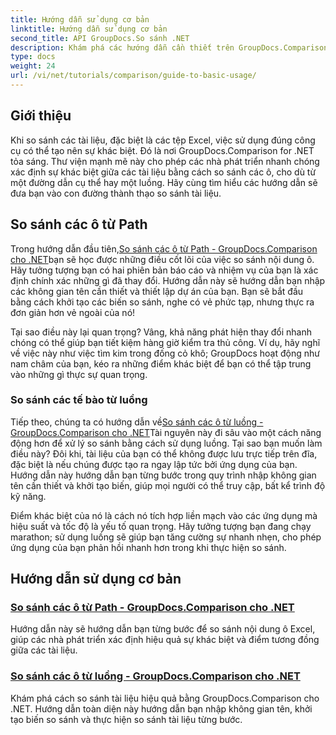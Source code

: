 ```yaml
---
title: Hướng dẫn sử dụng cơ bản
linktitle: Hướng dẫn sử dụng cơ bản
second_title: API GroupDocs.So sánh .NET
description: Khám phá các hướng dẫn cần thiết trên GroupDocs.Comparison cho .NET để so sánh tài liệu hiệu quả và hiểu biết sâu sắc về phát triển. Tìm hiểu cách so sánh các ô Excel dễ dàng.
type: docs
weight: 24
url: /vi/net/tutorials/comparison/guide-to-basic-usage/
---
```

## Giới thiệu

Khi so sánh các tài liệu, đặc biệt là các tệp Excel, việc sử dụng đúng công cụ có thể tạo nên sự khác biệt. Đó là nơi GroupDocs.Comparison for .NET tỏa sáng. Thư viện mạnh mẽ này cho phép các nhà phát triển nhanh chóng xác định sự khác biệt giữa các tài liệu bằng cách so sánh các ô, cho dù từ một đường dẫn cụ thể hay một luồng. Hãy cùng tìm hiểu các hướng dẫn sẽ đưa bạn vào con đường thành thạo so sánh tài liệu.

## So sánh các ô từ Path

 Trong hướng dẫn đầu tiên,[So sánh các ô từ Path - GroupDocs.Comparison cho .NET](./comparing-cells-from-path/)bạn sẽ học được những điều cốt lõi của việc so sánh nội dung ô. Hãy tưởng tượng bạn có hai phiên bản báo cáo và nhiệm vụ của bạn là xác định chính xác những gì đã thay đổi. Hướng dẫn này sẽ hướng dẫn bạn nhập các không gian tên cần thiết và thiết lập dự án của bạn. Bạn sẽ bắt đầu bằng cách khởi tạo các biến so sánh, nghe có vẻ phức tạp, nhưng thực ra đơn giản hơn vẻ ngoài của nó!

Tại sao điều này lại quan trọng? Vâng, khả năng phát hiện thay đổi nhanh chóng có thể giúp bạn tiết kiệm hàng giờ kiểm tra thủ công. Ví dụ, hãy nghĩ về việc này như việc tìm kim trong đống cỏ khô; GroupDocs hoạt động như nam châm của bạn, kéo ra những điểm khác biệt để bạn có thể tập trung vào những gì thực sự quan trọng.

### So sánh các tế bào từ luồng

 Tiếp theo, chúng ta có hướng dẫn về[So sánh các ô từ luồng - GroupDocs.Comparison cho .NET](./comparing-cells-from-stream/)Tài nguyên này đi sâu vào một cách năng động hơn để xử lý so sánh bằng cách sử dụng luồng. Tại sao bạn muốn làm điều này? Đôi khi, tài liệu của bạn có thể không được lưu trực tiếp trên đĩa, đặc biệt là nếu chúng được tạo ra ngay lập tức bởi ứng dụng của bạn. Hướng dẫn này hướng dẫn bạn từng bước trong quy trình nhập không gian tên cần thiết và khởi tạo biến, giúp mọi người có thể truy cập, bất kể trình độ kỹ năng.

Điểm khác biệt của nó là cách nó tích hợp liền mạch vào các ứng dụng mà hiệu suất và tốc độ là yếu tố quan trọng. Hãy tưởng tượng bạn đang chạy marathon; sử dụng luồng sẽ giúp bạn tăng cường sự nhanh nhẹn, cho phép ứng dụng của bạn phản hồi nhanh hơn trong khi thực hiện so sánh.

## Hướng dẫn sử dụng cơ bản
### [So sánh các ô từ Path - GroupDocs.Comparison cho .NET](./comparing-cells-from-path/)
Hướng dẫn này sẽ hướng dẫn bạn từng bước để so sánh nội dung ô Excel, giúp các nhà phát triển xác định hiệu quả sự khác biệt và điểm tương đồng giữa các tài liệu.
### [So sánh các ô từ luồng - GroupDocs.Comparison cho .NET](./comparing-cells-from-stream/)
Khám phá cách so sánh tài liệu hiệu quả bằng GroupDocs.Comparison cho .NET. Hướng dẫn toàn diện này hướng dẫn bạn nhập không gian tên, khởi tạo biến so sánh và thực hiện so sánh tài liệu từng bước.